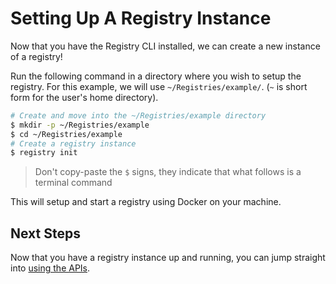 # Setting Up A Registry Instance

Now that you have the Registry CLI installed, we can create a new instance of a
registry!

Run the following command in a directory where you wish to setup the registry.
For this example, we will use `~/Registries/example/`. (`~` is short form for
the user's home directory).

```sh
# Create and move into the ~/Registries/example directory
$ mkdir -p ~/Registries/example
$ cd ~/Registries/example
# Create a registry instance
$ registry init
```

> Don't copy-paste the `$` signs, they indicate that what follows is a terminal
> command

This will setup and start a registry using Docker on your machine.

## Next Steps

Now that you have a registry instance up and running, you can jump straight into
[using the APIs](using-the-apis.md).
